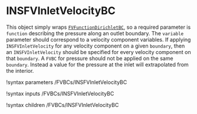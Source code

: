 # INSFVInletVelocityBC

This object simply wraps [`FVFunctionDirichletBC`](FVFunctionDirichletBC.md), so a
required parameter is `function` describing the pressure along an outlet
boundary. The `variable` parameter should correspond to a velocity component
variables. If applying `INSFVInletVelocity` for any velocity component on a given
`boundary`, then an `INSFVInletVelocity` should be specified for every velocity
component on that `boundary`. A `FVBC` for pressure should not be applied on the
same `boundary`. Instead a value for the pressure at the inlet will extrapolated
from the interior.

!syntax parameters /FVBCs/INSFVInletVelocityBC

!syntax inputs /FVBCs/INSFVInletVelocityBC

!syntax children /FVBCs/INSFVInletVelocityBC
